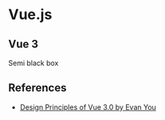 # Vue.js

## Vue 3

Semi black box

## References

- [Design Principles of Vue 3.0 by Evan You](https://www.youtube.com/watch?v=WLpLYhnGqPA)
